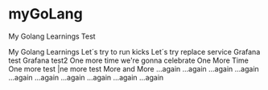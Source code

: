 # myGoLang

My Golang Learnings Test

My Golang Learnings 
Let´s try to run kicks
Let´s try replace service
Grafana test
Grafana test2
One more time
we're gonna celebrate
One More Time
One more test
|ne more test
More and More
...again
...again
...again
...again
...again
...again
...again
...again
...again
...again

